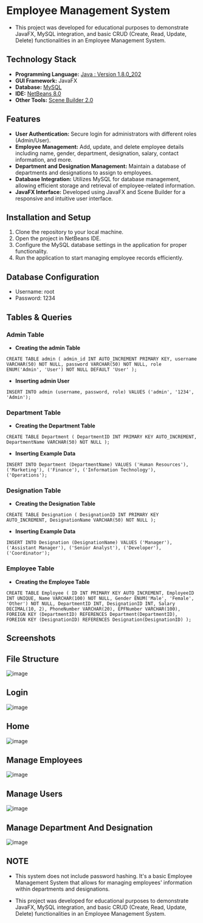 

# Employee Management System
- This project was developed for educational purposes to demonstrate JavaFX, MySQL integration, and basic CRUD (Create, Read, Update, Delete) functionalities in an Employee Management System.


## Technology Stack
- **Programming Language:** [Java : Version 1.8.0_202 ](https://drive.google.com/file/d/1QerZhUeBnsGpoHyO77nfpUHhLI-kqeYe/view?usp=sharing)
- **GUI Framework:** JavaFX
- **Database:** [MySQL](https://sourceforge.net/projects/xampp/files/XAMPP%20Windows/8.0.30/xampp-windows-x64-8.0.30-0-VS16-installer.exe)
- **IDE:** [NetBeans 8.0](https://drive.google.com/file/d/19FqkmSH_GBqrPnXZ4sudnT-x2DlX0tbb/view?usp=sharing)
- **Other Tools:** [Scene Builder 2.0](https://drive.google.com/file/d/13Uh-Feaiz-PgzXTFW_EU0sxurS4tnNzQ/view?usp=sharing)


## Features
- **User Authentication:** Secure login for administrators with different roles (Admin/User).
- **Employee Management:** Add, update, and delete employee details including name, gender, department, designation, salary, contact information, and more.
- **Department and Designation Management:** Maintain a database of departments and designations to assign to employees.
- **Database Integration:** Utilizes MySQL for database management, allowing efficient storage and retrieval of employee-related information.
- **JavaFX Interface:** Developed using JavaFX and Scene Builder for a responsive and intuitive user interface.


## Installation and Setup
1. Clone the repository to your local machine.
2. Open the project in NetBeans IDE.
3. Configure the MySQL database settings in the application for proper functionality.
4. Run the application to start managing employee records efficiently.


## Database Configuration

- Username: root
- Password: 1234


## Tables & Queries

### Admin Table

- **Creating the admin Table**
  
`CREATE TABLE admin (
    admin_id INT AUTO_INCREMENT PRIMARY KEY,
    username VARCHAR(50) NOT NULL,
    password VARCHAR(50) NOT NULL,
    role ENUM('Admin', 'User') NOT NULL DEFAULT 'User'
);`

- **Inserting admin User**

`INSERT INTO admin (username, password, role) VALUES
('admin', '1234', 'Admin');`





### Department Table

- **Creating the Department Table**

`CREATE TABLE Department (
    DepartmentID INT PRIMARY KEY AUTO_INCREMENT,
    DepartmentName VARCHAR(50) NOT NULL
);`

- **Inserting Example Data**

`INSERT INTO Department (DepartmentName) VALUES
('Human Resources'),
('Marketing'),
('Finance'),
('Information Technology'),
('Operations');`





### Designation Table

- **Creating the Designation Table**

`CREATE TABLE Designation (
    DesignationID INT PRIMARY KEY AUTO_INCREMENT,
    DesignationName VARCHAR(50) NOT NULL
);`

- **Inserting Example Data**

`INSERT INTO Designation (DesignationName) VALUES
('Manager'),
('Assistant Manager'),
('Senior Analyst'),
('Developer'),
('Coordinator');`






### Employee Table

- **Creating the Employee Table**

`CREATE TABLE Employee (
    ID INT PRIMARY KEY AUTO_INCREMENT,
    EmployeeID INT UNIQUE,
    Name VARCHAR(100) NOT NULL,
    Gender ENUM('Male', 'Female', 'Other') NOT NULL,
    DepartmentID INT,
    DesignationID INT,
    Salary DECIMAL(10, 2),
    PhoneNumber VARCHAR(20),
    EPFNumber VARCHAR(100),
    FOREIGN KEY (DepartmentID) REFERENCES Department(DepartmentID),
    FOREIGN KEY (DesignationID) REFERENCES Designation(DesignationID)
);`




## Screenshots

## File Structure
![image](https://github.com/K4viyamato/employee-management-system/assets/113100464/b970db4c-5da6-4dc4-b82e-51553b3768d3)


## Login

![image](https://github.com/K4viyamato/employee-management-system/assets/113100464/a46c0f8e-525e-40c6-8dc5-b09a3b1020bb)

## Home

![image](https://github.com/K4viyamato/employee-management-system/assets/113100464/3ed52d9b-bc80-42b6-b0b9-1b3d5ba7e829)

## Manage Employees

![image](https://github.com/K4viyamato/employee-management-system/assets/113100464/52e8c78f-18cd-4e67-8e41-d0c6f534e98b)

## Manage Users

![image](https://github.com/K4viyamato/employee-management-system/assets/113100464/3a55d2af-a382-46f0-9362-a25bfe872577)

## Manage Department And Designation

![image](https://github.com/K4viyamato/employee-management-system/assets/113100464/5106bf6e-ebd8-4ea8-9f56-3e69d912ef3c)


## **NOTE**
- This system does not include password hashing. It's a basic Employee Management System that allows for managing employees' information within departments and designations.

* This project was developed for educational purposes to demonstrate JavaFX, MySQL integration, and basic CRUD (Create, Read, Update, Delete) functionalities in an Employee Management System.




